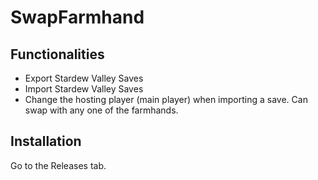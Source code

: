 # SwapFarmhand

## Functionalities
- Export Stardew Valley Saves
- Import Stardew Valley Saves
- Change the hosting player (main player) when importing a save. Can swap with any one of the farmhands.

## Installation
Go to the Releases tab.

